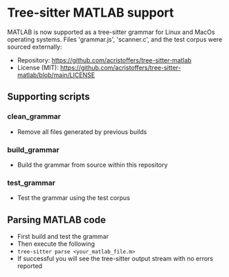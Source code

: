 # Tree-sitter MATLAB support
MATLAB is now supported as a tree-sitter grammar for Linux and MacOs operating systems.
Files 'grammar.js', 'scanner.c', and the test corpus were sourced externally:
- Repository:  https://github.com/acristoffers/tree-sitter-matlab 
- License (MIT): https://github.com/acristoffers/tree-sitter-matlab/blob/main/LICENSE

## Supporting scripts

### clean_grammar
- Remove all files generated by previous builds

### build_grammar
- Build the grammar from source within this repository
  
### test_grammar
- Test the grammar using the test corpus

## Parsing MATLAB code
- First build and test the grammar
- Then execute the following
- ```tree-sitter parse <your_matlab_file.m>```
- If successful you will see the tree-sitter output stream with no errors reported
